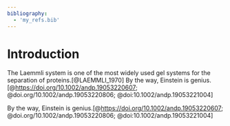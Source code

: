 ```yaml
---
bibliography:
  - 'my_refs.bib'
---
```


# Introduction
The Laemmli system is one of the most widely used gel systems for the separation of proteins.[@LAEMMLI_1970]
By the way, Einstein is
genius.[@https://doi.org/10.1002/andp.19053220607;
@doi.org/10.1002/andp.19053220806; @doi:10.1002/andp.19053221004]

By the way, Einstein is genius.[@https://doi.org/10.1002/andp.19053220607; @doi.org/10.1002/andp.19053220806; @doi:10.1002/andp.19053221004]
